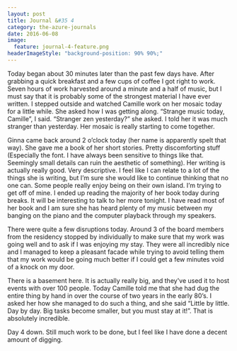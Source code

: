 ```yaml
---
layout: post
title: Journal &#35 4
category: the-azure-journals
date: 2016-06-08
image:
  feature: journal-4-feature.png
headerImageStyle: "background-position: 90% 90%;"
---
```


Today began about 30 minutes later than the past few days have. After grabbing a quick breakfast and a few cups of coffee I got right to work. Seven hours of work harvested around a minute and a half of music, but I must say that it is probably some of the strongest material I have ever written. I stepped outside and watched Camille work on her mosaic today for a little while. She asked how I was getting along. “Strange music today, Camille”, I said. “Stranger zen yesterday?” she asked. I told her it was much stranger than yesterday. Her mosaic is really starting to come together. 

Ginna came back around 2 o’clock today (her name is apparently spelt that way). She gave me a book of her short stories. Pretty discomforting stuff (Especially the font. I have always been sensitive to things like that. Seemingly small details can ruin the aesthetic of something). Her writing is actually really good. Very descriptive. I feel like I can relate to a lot of the things she is writing, but I’m sure she would like to continue thinking that no one can. Some people really enjoy being on their own island. I’m trying to get off of mine. I ended up reading the majority of her book today during breaks. It will be interesting to talk to her more tonight. I have read most of her book and I am sure she has heard plenty of my music between my banging on the piano and the computer playback through my speakers.

There were quite a few disruptions today. Around 3 of the board members from the residency stopped by individually to make sure that my work was going well and to ask if I was enjoying my stay. They were all incredibly nice and I managed to keep a pleasant facade while trying to avoid telling them that my work would be going much better if I could get a few minutes void of a knock on my door. 

There is a basement here. It is actually really big, and they've used it to host events with over 100 people. Today Camille told me that she had dug the entire thing by hand in over the course of two years in the early 80’s. I asked her how she managed to do such a thing, and she said “Little by little. Day by day. Big tasks become smaller, but you must stay at it!”. That is absolutely incredible.

Day 4 down. Still much work to be done, but I feel like I have done a decent amount of digging. 
